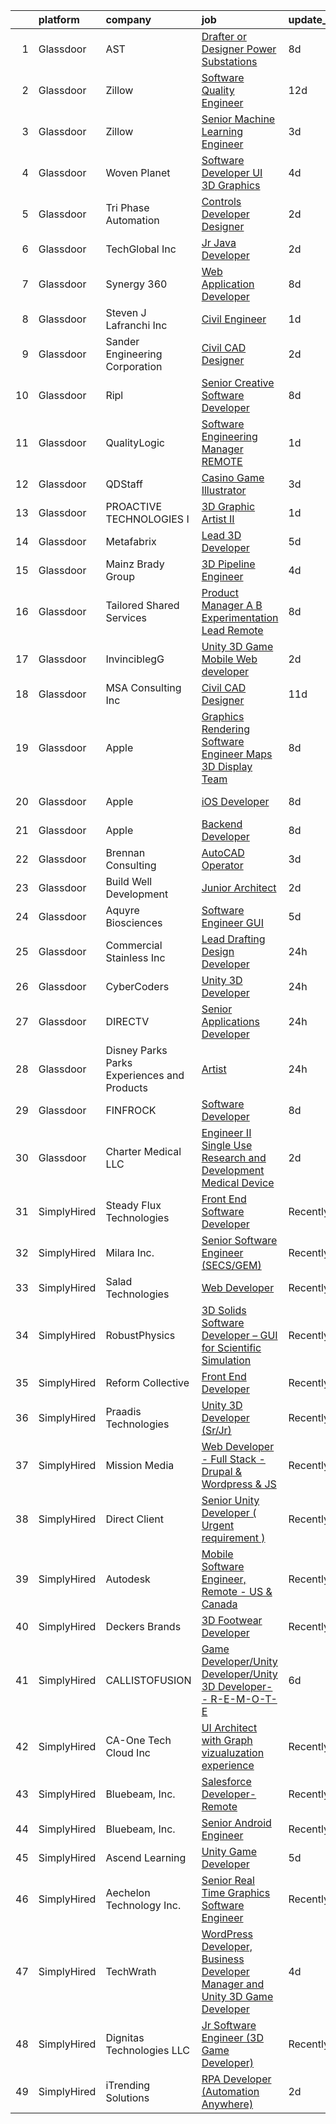 

|    | platform    | company                                      | job                                                                                                                                                                                                                                                                                                                                                                                                                                                                                                                                                                                                                                                                                                                                                                                                                                                                                                                                                                                                                                                                                                                                                                                                                                                                                                                                                                                                               | update_time   | location             |
|---:|:------------|:---------------------------------------------|:------------------------------------------------------------------------------------------------------------------------------------------------------------------------------------------------------------------------------------------------------------------------------------------------------------------------------------------------------------------------------------------------------------------------------------------------------------------------------------------------------------------------------------------------------------------------------------------------------------------------------------------------------------------------------------------------------------------------------------------------------------------------------------------------------------------------------------------------------------------------------------------------------------------------------------------------------------------------------------------------------------------------------------------------------------------------------------------------------------------------------------------------------------------------------------------------------------------------------------------------------------------------------------------------------------------------------------------------------------------------------------------------------------------|:--------------|:---------------------|
|  1 | Glassdoor   | AST                                          | [Drafter or Designer   Power Substations](https://www.glassdoor.com/partner/jobListing.htm?pos=105&ao=1110586&s=58&guid=0000018156b124e1a18723ffb748fbde&src=GD_JOB_AD&t=SR&vt=w&ea=1&cs=1_f1aff3f0&cb=1655016859241&jobListingId=1007916440671&cpc=D6DEFEE27D6A642D&jrtk=3-0-1g5bb298hr0lt801-1g5bb298ugsq6800-e0cd62a7908676a5--6NYlbfkN0CQAOnjJdcXdABQb3kWDLZW-aA_vpZk_inqE9wECpRvJo73k4BPbaZXx4HyMXw55crxCCTcBo69GowMR6oIlL_MaMT3ppg_aKROhDdWRyazhSOQavzOnrI_jKjXhC19S2KcXSbQtr5qYbLg1u-pm1wFnpII1f9jL_vvKP-nTEoOVZxUJYYRBuQQl0oDBEaW3hQz0SKkTkxN7_PRXHJxnminu8M162woJ98ul1saGucZ_KYbFQS55nnSP3dds44xAMxipJIoG8Zpq1GxSds58E_mS7aicmOJEsohf7KCfWFg6zVSl8HUSfNC3YWHKDTvtgF2paqyjosPOBKwukal1So2rpfAr-vQZdr-vhwxmWgVu6BQWYR6k1z6clFuny5yz8HZFXFabDMAcN6G6OYYE3YB1nlRyMtcK827SdmmHbE_87e48oZ6ZDm88qHjzq7WoArtSiWLphglQKg0GTkIXgFsIAGWwwvBb267T8kM3xj1QkW73CJo82hpXEEgkgCv-6CKVkieVbsOvj83AR6pqYYWfYdGaN9ljl8%3D)                                                                                                                                                                                                                                                                                                                                                                                                                                                                                                  | 8d            | West Palm Beach, FL  |
|  2 | Glassdoor   | Zillow                                       | [Software Quality Engineer](https://www.glassdoor.com/partner/jobListing.htm?pos=130&ao=1110586&s=58&guid=0000018156b124e1a18723ffb748fbde&src=GD_JOB_AD&t=SR&vt=w&cs=1_c9773ea7&cb=1655016859245&jobListingId=1007903539024&cpc=F41FEAB56D215062&jrtk=3-0-1g5bb298hr0lt801-1g5bb298ugsq6800-f94e7cb76e16a136--6NYlbfkN0ANMurRYyPEXg08u6OamUd1Mvhk-zhFSGYIZgoJR86UvYL2v6MoUqae-sD5DnU21voCeehaqxgPBvv-vrK1iUHYP4IrhvIHOqpMsvD-S57RtHKpCAnPqvabcIrSbRSAiZTkezXMopQxpTTHo-RuVqASqzQ6Cbw3QEU4zMjC6LdoKs3E8crLZevTq8yp18JXT2DB8GrkObRXpDjU7TfblzMzljP68JEVdj-ba7MIoFsEDIALVWheLs2rbvuKh7hNcjFchIVY8mhcitdlsomECo_Y36NozCGlXPJOuvnw7Km9EGPdU7UORqu8g5fzTdCamvYCCTSIj-U76k8xDpar8fvoRGzighb_GlB4S6qBUNUp8izRT1cEDQS0RNl9XLy8tDGtMtQ3TxmeKGNwl6HmxMi3WuE5uEFRnC9yBtrVAjL22FQN1VOdXCr8UovR85WOAnWGDQOY3OXTq2hBOS07mSat3CR2DoQuJkk3AC929zFcI29YNkZC4ItxUdL5aM1gHEA_2iMx28ncxNomCHeod71zsZ4sScZCM4EfqVUFSIoiO6BaYSG-zHBey9nNxS7E3FK38XmDhbLbkOcJ-K7lrUDp05ZlZ2rpD3PirSMS9rwbrNfXME9Emit4DHUirNIld33otLlMX06S3Cgp6Dngb19FCkAO6egJJnO1goW0uMlPCzSCZPGLnRue0V7spKbEDlru1as2qvNq1m6H4aIgMVnihEMTbKL4AXLHuchBc4kdjJqR2d8IXIkV-JBxCdNZJ7Gr4wSceB38MeU1Dx_jr8D4Objdv2ou_AjjOGw3-T2W8-yn7WafNEMomtzT8vVVzf7NxLbt5mJ1cFWaDKvGqWhylo6XuCMAYkdoj83cBS1FEE0h7zXv_44LQTvn_qFfBiaVA_4_GjaO6o5aR65Z7eGk48ZMt4N2vU8%3D)                                                                                                                     | 12d           | Seattle, WA          |
|  3 | Glassdoor   | Zillow                                       | [Senior Machine Learning Engineer](https://www.glassdoor.com/partner/jobListing.htm?pos=113&ao=1110586&s=58&guid=0000018156b124e1a18723ffb748fbde&src=GD_JOB_AD&t=SR&vt=w&cs=1_4c4599ea&cb=1655016859242&jobListingId=1007926672046&cpc=9C938E8DE9AD6C02&jrtk=3-0-1g5bb298hr0lt801-1g5bb298ugsq6800-171fc5a4b8eae08a--6NYlbfkN0ANMurRYyPEXg08u6OamUd1Mvhk-zhFSGYIZgoJR86UvQ_x0FKK8TrZZD49G3rLjS-dWnCarp8pvbJi0dDgFaY8smhENJgu_ZAxlGNy9fu65jltYy_G8_rkEYRFPAkJuOnB2CK6_N1yBEqm9aE0wesLmv9CzCKpnX1G5DfDl9oITBnKXKa-K7Ivwq9Ewp_Az-JpsejMjamZjr4YMFNTHVrwGOoNzZn6_1Eo-FhZzhgP9sUcJfOh-z9sX8Rr66m1Z0tljH5zC3yeMZWudtWUITzJztb5kCQR1gHdlgMr5umSTHW2OzikZT16ZXz5aog31nYYeR1iXgaZ28Y5Tiz8MBbJSQM67nalZ7aU-OhDQQ7Bkasr-0jwR2Z1JEbwtjtnSGDPnds9rGmTKVbINuZcKtMYapQxyjM_qGjwtImgfBdOT2RbeAV95FDvI9DCrcRwxCJEHW8zT0IVZmY5gWqQmnAbPf42DiCq-ZTMtvJHGzbZfhJHBboiRlkiE9XOgvViMU0thbJxElqsN1v82sV-v1QtRZWm64gWfc5YVq7exVuUnvQNellMZBHC8EKQ9o3ZMVkEuKNqkrRYgY9KjM9Onyq6O-p4tlOHs_oCnG7TcXyTKrcA0Kav0Kga0mio8sHFtnSOojNAXp1kvSZn-pNZlTWiJ7V9yTHqm2Ij11XOHD_DhW2Fc1bAbMvGYU54dwWB70TYQTZY0nTiJwGM3_6q6r2Kybt7h6BAYp0MdJnnr-Dkf1cvcSKHqA68meQ8AHP6QPcZqxHizAWN5QpI3vjxK1S5nVoqsjb1F7_llXceN_O6svrj6SDS2tCJdfKo2W81z03iVW3eCE4rZWAh99omRHZWqUI7RyNjYYgysmU_CV0M2ON_l8iAtyZCBb4uXL_qc275BnkDKeCg0Q%3D%3D)                                                                                                                                | 3d            | Remote               |
|  4 | Glassdoor   | Woven Planet                                 | [Software Developer  UI 3D Graphics ](https://www.glassdoor.com/partner/jobListing.htm?pos=117&ao=1110586&s=58&guid=0000018156b124e1a18723ffb748fbde&src=GD_JOB_AD&t=SR&vt=w&ea=1&cs=1_8ff532ea&cb=1655016859243&jobListingId=1007924957263&cpc=5D10E799EF7E9049&jrtk=3-0-1g5bb298hr0lt801-1g5bb298ugsq6800-28b9a5d88495881a--6NYlbfkN0DSgjPPcnEdvoK3uuxfISLALE6pB1FR7YSHOr_tSg5_QCn410VK5Ds4sai37YL-FnFQsRRoouHb3ov-82YCWqClZ54BIa3EZumk2cXgxyV1LbFm_9j9_PQ7pMJF3yRQRye0MKRZoAT4n4QesstjMqLrEOVJpPfsYZz509yyu94iP0AU9Py5fHyP3BTqZ731viIicIBuQZ0B0ntWzFSo409Itfrp0gysUbWrrfgW9LTAa-7EnD6VaQ8InsE220Gzje07t5vGcoegK2ZAR8z3-7m87vQP34XhPgbDjA0_o5J_FZgx14JWuftpmL1svrl_KTI16s6x_COv-2WZevMHRUqlHTJBtmrLsgzg72XCJbPebFVfWkxeCBXzgMfGU1jYJfPMHJDwI5w5yWPtjB9ull34GwDqmY7nNvdFzwPsoCvZkWdTwQ51eJqQB4W-O6Vl5fr-S0BLMmS-KTaAW6MgJlS44HMkW7wtNILVODJZTz1laMr0xetMFZ5VyOP8ISKZxyP-2VAL6ebtuxHfcgYeCkMvWhP1vsX6qHfD-xkA1UNWa12FzraH0HHWGtWnAT_83CmrsqdDOoKg2BPIdCISxXlR)                                                                                                                                                                                                                                                                                                                                                                                                                                                    | 4d            | San Francisco, CA    |
|  5 | Glassdoor   | Tri Phase Automation                         | [Controls Developer Designer](https://www.glassdoor.com/partner/jobListing.htm?pos=104&ao=1110586&s=58&guid=0000018156b124e1a18723ffb748fbde&src=GD_JOB_AD&t=SR&vt=w&ea=1&cs=1_806b10bb&cb=1655016859241&jobListingId=1007929589923&cpc=E8A829142AEC536E&jrtk=3-0-1g5bb298hr0lt801-1g5bb298ugsq6800-8d09f9d010f490e1--6NYlbfkN0CQHeUUtLGxbNXNNCq4b50bH12M23EqutfZDlZ6wGjpmrBKi_qnYVUVVgIsr62hq1gjo22iELGN0UVh9Sm4u0O9GeT2zcxFZKmTdAvU2uYp3OBEwZrLqEOKcWfwFIzHGUple8ux9dcBz522AmxI7ggpR0cqKuAnP2AxPppPIE1EFkWI9uGf5iJgS3MOXGyrbSEqRK5JsdO-CzLLc83MShR9RJG3MJYk7MfLubqqZ3weN-y4kxD8hQJU4pHnRT56sRYN0QQgj1sDcqVMcvcwlJxg35lpYiMvuhpRXRJCTWnQ-mfvyfmG0uA68ewiuChZpQqC7cOi7FBsqZfyBcuswVyjucKMbFeEg9EmFLIbFWHc2g-DrsNRaoxMmzfeHj3wP41AVoKFetoM_nh6qJcvj8BSStid-I-5FJNTjGeim0FsJ5B-idtzCAUxNGzl4_lF5zE56bTMn0g77fC3HiLK3Z-UQ4L1uOkRst9a4Ry2t3EgGUlLzt3hZA6czNlIar9WYS1wvXp-cRPCRw%3D%3D)                                                                                                                                                                                                                                                                                                                                                                                                                                                                                                                                | 2d            | Illinois             |
|  6 | Glassdoor   | TechGlobal  Inc                              | [Jr  Java Developer](https://www.glassdoor.com/partner/jobListing.htm?pos=120&ao=1110586&s=58&guid=0000018156b124e1a18723ffb748fbde&src=GD_JOB_AD&t=SR&vt=w&ea=1&cs=1_b439615c&cb=1655016859244&jobListingId=1007929309014&cpc=6FC5BA77C9A4CD78&jrtk=3-0-1g5bb298hr0lt801-1g5bb298ugsq6800-65004001ddacaed1--6NYlbfkN0C-q6iYe66_FLQy3U-sZg-V_VpG3fQBKf_hrSCPEHFKv3DtpHCCWyd_ALlnLXUaebrYZfbf66vD25OD_n5n0M0o8n1VKLxFiOOdzupOky8GPjU2VkAxrDVqqvZJ2TFvCxssQbY-oFDByT6O0emYP8uxJv-4ht7Y_Skr8nqL7AgEqi7R9ezjzOLeZwS-SNOkFUfRS3YIL1Rlg-N3NCgn4xLnLLykBUBEsizLxSZgx4WeIN1FdOJdFprwafjy-aAW8iR1rrFtni6Aj11e7mJWdxdhlaL8h0XY70wIytZL1yyuG3AxjG4xU-819rKdwkhE9_eMz83ZkUWbzZOXB95GjSlYNVurpAyJleds6ELceXqpNQxtBrvPIOJbsDvy4vuRq9x8XdM0i76c6ZFtCTSGLY25TSlinkZT097mvGemn3wE-SjY6uYpFQZUYXKn2DkzAJir8904RdSi4l-ougL8ix5y_Ry12dMehkzsPwrE3H6TsnQKWHgVsgmC4ivzcGymX0FAE6sqKSpxTQ%3D%3D)                                                                                                                                                                                                                                                                                                                                                                                                                                                                                                                                         | 2d            | Silver Spring, MD    |
|  7 | Glassdoor   | Synergy 360                                  | [Web Application Developer](https://www.glassdoor.com/partner/jobListing.htm?pos=118&ao=1110586&s=58&guid=0000018156b124e1a18723ffb748fbde&src=GD_JOB_AD&t=SR&vt=w&ea=1&cs=1_9d62815a&cb=1655016859243&jobListingId=1007916078773&cpc=F17331D9BECC482A&jrtk=3-0-1g5bb298hr0lt801-1g5bb298ugsq6800-29ccddcbc13599f4--6NYlbfkN0D3144mSAre_s2DyY13LhQs0VT40Ny06JpOHOzDNPfCMOPtH0hK8WyPBEVs6-RgPgnDufC31XtsuCJqo2t82BuI4oDEEYmSSiJecdWdwZ5OkPEEIKfQITnmixD97aXNUSMzjoxhCKQuq1KRbgfrOJ90P5KGiPcJ5p4rhkZ_0KPveUBLie4BHOSvCqtR9KEzhcWo_Mo-2U21npTOASuOwY-0PCKLHm9gueqDrq9n7_La8D_f0LabaQCY7U6nSI2Wpxyzl8XHfLfV18SlDb7nVxdR9H2Hlah1DzzKluI4WDiwtGh8Tly8NsqkJ_0KS82GmZ2aFMkVOZ-V06SLrhjZ385PN2nDhF9JTr6KVnLDdbESjkAlRj3jP9QgkDDl83wMxriMaU5Vkl3sG_XKMVuOnj0JudicJbhnPV0ZPHCIoY3lBlfmMxmoEWuV-k90_gfi-xxnurvDCrMwA1OK4w3HCD-VpU62-zRGoFmKigDw8fHg-KNjcX6rIMeRODuLK4URG3Y%3D)                                                                                                                                                                                                                                                                                                                                                                                                                                                                                                                                                | 8d            | Remote               |
|  8 | Glassdoor   | Steven J  Lafranchi  Inc                     | [Civil Engineer](https://www.glassdoor.com/partner/jobListing.htm?pos=102&ao=1110586&s=58&guid=0000018156b124e1a18723ffb748fbde&src=GD_JOB_AD&t=SR&vt=w&ea=1&cs=1_804c743a&cb=1655016859241&jobListingId=1007931518793&cpc=E3E19B9092F97F74&jrtk=3-0-1g5bb298hr0lt801-1g5bb298ugsq6800-385f0f4015f641f4--6NYlbfkN0D_KRozbKJx95I3LRYgbj09bqBDFeyQG4s8tCOB31p2DKMkq5hq3g518d6iI9Ip5ljjna5yZ_K76drkdTyUI-r60RFXK75nWvQnHuvhOzKs5TKIR93TZDaylUMFjUTrrZE0oUNsmzbN4VfAHZHHpp1uwuAE0_0JZ2FZavhimMWoiwzdYFOXLKV4YZ-IKl4hWgXQfzKg4OfxrVDhQUs4erVYWvuWaThc9823ralSzxGF-1aFztg8R39eIHz8mNOSy3GOUEpgBcMlYx3sJoiMdTyYqOHy2ZEhOOAI78J5QvU_JVeUnQj1uIUY73iZ0QziIHEGrpXkZ82yfsq7bxhNs2mGLmM0U8rsvsjsyJNsa3SkTYrqE_ymxhzzPLLJLe4Vef4wxX1g6njv1HdIL4SfAub7gvq4vnuhcH_aQyJhgNIGc1asFfbo1FueKFqQ5gDb1KjQCd_egbtpdud3QjELzbqzIuw52XYP7nproALfMO_U2DXKBbkbKBMaf5yomQJNRfk%3D)                                                                                                                                                                                                                                                                                                                                                                                                                                                                                                                                                           | 1d            | Petaluma, CA         |
|  9 | Glassdoor   | Sander Engineering Corporation               | [Civil CAD Designer](https://www.glassdoor.com/partner/jobListing.htm?pos=116&ao=1110586&s=58&guid=0000018156b124e1a18723ffb748fbde&src=GD_JOB_AD&t=SR&vt=w&ea=1&cs=1_391a9713&cb=1655016859243&jobListingId=1007929534527&cpc=21FF074A0DA48AB8&jrtk=3-0-1g5bb298hr0lt801-1g5bb298ugsq6800-30a465eb4af1c427--6NYlbfkN0DZZww-p_mr8GWlqIRBY21Wjl_Fk3kglyx5_HcxykVqwa7Oh0kVVaxeSGj0oUIwrw41GmlZCDzzLg8Upg0wtzf9qzzDZI2AqFA3fovq2o7PpUa8WK92H5IVqB0wSR68XwsnkqsJg0uXhINi9rYkKPDrpWMuYqyPZ5QHLvKpPm-AJOIPcVcZmMvk2NCZ2KeIVtTyGif63kpCqPd9ES3AoqtIpOYLeEa3uGGAZh1BY7kLVn3Q1m7IT0W-rilf9z7zbjs8DACfCfP-I4nCRr2zONYzYBj_dbTk6qVaUUEo7tYumRLOlIQ5rpHPRfwJk7tQoy5-ijSu3mdNoqYtEtu8o2Z8GYxArPXkzVw53FVEFLQ2Fq3JHsCWBCLHZrGescMecJzE-Ht6jrrwk0mPOuqCtCAA-atHkgx-aEP1sd5GYCEshWzcIN2SWBW3bQ8mC_Pwg_k_-uMp9Bu0YRkOW4fZUnsQQxaTF2_VuFmYLwlC0rY1G9uqC-snBipsge1hQJy4oFT-42zUADn9Aw%3D%3D)                                                                                                                                                                                                                                                                                                                                                                                                                                                                                                                                         | 2d            | Houston, TX          |
| 10 | Glassdoor   | Ripl                                         | [Senior Creative Software Developer](https://www.glassdoor.com/partner/jobListing.htm?pos=108&ao=1110586&s=58&guid=0000018156b124e1a18723ffb748fbde&src=GD_JOB_AD&t=SR&vt=w&ea=1&cs=1_7550a50c&cb=1655016859242&jobListingId=1007916173792&cpc=EBF2DBC125F10176&jrtk=3-0-1g5bb298hr0lt801-1g5bb298ugsq6800-3aa39966da08cdc6--6NYlbfkN0C1hbfb0kNfjEz9wPHc97tRjY8tE8O6gicCPMDAwXENoGf_20ZGcoJyBqdNZAfAga3Soipd2Yx2ttz5LEZZz7MUiLeug6s0XU5Nfqp1VpdwEw8jTC3Yrfv3I1Pwsot0arDGDcaqOfP0MkV19dOR4ydXRLVGxAM_yBArHPMTqQdyYJasaNJAr019UWmTpXvOnORHtTsrh7HdNvx3MfWtgPZIKilHC3Wtva_JLnZgdeBTlQfXPYiUnrRkhhtGZvItVQg5gxu2IVYdqLYQZD5Duv5lQZmvmXIgZ8wWdNVIL6ZeQ3myMkcZr9Y-KfUh3EC9gaM3fNdYPk1vbmGVfG93iM1V3eV-gQv_eqgQxEWFuWEMRIYpRFgB0Ct1axxkXxEdv8nZxvzvs1gO9om8Wm9RQEFHAXFlF57yKNT_zhjyIAFD_QXRaf0T5h8BC8Nif69scO1urm2gD2gJkuevCtuoXgpYx4cVr4sDdpdXNECtsWP1Kwb1pbx1A9nitdHGvigoUYSkW93y5V_BFQNHd-XfZgiB)                                                                                                                                                                                                                                                                                                                                                                                                                                                                                                                     | 8d            | King Hill, WA        |
| 11 | Glassdoor   | QualityLogic                                 | [Software Engineering Manager   REMOTE](https://www.glassdoor.com/partner/jobListing.htm?pos=112&ao=1110586&s=58&guid=0000018156b124e1a18723ffb748fbde&src=GD_JOB_AD&t=SR&vt=w&ea=1&cs=1_048fdaa4&cb=1655016859242&jobListingId=1007932213876&cpc=DC9BC4DEE5BC1459&jrtk=3-0-1g5bb298hr0lt801-1g5bb298ugsq6800-220f2a12ab922b53--6NYlbfkN0BfCVyGhJxQhQGQE8P30JU6-n5_jcSKbz7MAfWG2cdpnm3sD86SrkXFxEL2O6q4oVGja1YcYg3LI4j7ZdPLrTzdJbC3cd7JEYSXvy7Ij8MVaaSCnhWcDNVGwpnvoeXa9pjxAZZFadfpOIpf-ZwyDnz3Q6aDv3zRvTxLZcD2TVfdu_S1hhHbxCcc8nMxgnXApaEr6P3obq5E35L59ObyXDYM7kmfn77pfbHJ_-mBR8kRywIZRUneubfQq9YlOKMeVfKmWl5SpDhi_sR-MP1k-fZj1F2AmYmuBeHSoua-SntngAQJbxUsvHLMHKT5mevRGL13wNdEldODw53bxGQ-t6kY0w0O8UnXPC1MDT4QKIxqEg89aLIJ6mTm4s2GPjMfzgxyEWNsbf2Rpc9_B5G-lAnkkIItaCmEzo7G-cQeVXgVBUayqqOjsqlkEt6zSIlclszrnXdxhw6YC4HI9Bn9pbi8MPy2nJHP6g2Tdqk6ImE4sy8jhqmUaRgbMzrNs2Upaf2uhzMAhSaIb9Q9F6seTJ44)                                                                                                                                                                                                                                                                                                                                                                                                                                                                                                                  | 1d            | Remote               |
| 12 | Glassdoor   | QDStaff                                      | [Casino Game Illustrator](https://www.glassdoor.com/partner/jobListing.htm?pos=126&ao=1110586&s=58&guid=0000018156b124e1a18723ffb748fbde&src=GD_JOB_AD&t=SR&vt=w&ea=1&cs=1_88b07476&cb=1655016859245&jobListingId=1007925681459&cpc=D2F1DE17EE1F43B9&jrtk=3-0-1g5bb298hr0lt801-1g5bb298ugsq6800-e63c32287e53ef2b--6NYlbfkN0BK9GXDcakwdiqmeo8o-2GvkYnmPkq7xevAHdeF_847qgEqLohpJSeR2Dnm78J3U8H8O3cWcofIO70AJcWixlFJnvFYf4giE1fFFkwuS-1hvwGaV5KleI9pdBv521xfIEloftKi1RxKA_cOAC25heA2F6bp6_LjfMi_nyHahfMOHPtmaYXwDkdkUUWjGQ66a0Bh69V4erlZwnw-rbNDrQpoBODoqlg-c9uWlFl3DG5qOxjSAs14dUGyPk3BMP5yuCz9b9IjiUBkUUTo12AOzxeHrJzREdIDwWokpzNFseqDn7r7bMVQRj2-m8T_3FZhM8C66pFrZ_As8ExUVASOzYPGLZi1OmlXiOpUN93kN2d1NfGB3G2OKH5kQnQOcLEyYxtSEK2jZPxtFymbBu0gf2V2U7Z2ClFV2W3xiSmt8TPr3ZepVj6YvmlllsOOQ4l1C917n7pJ9UCIZtBIy4RlZUp60TznfMHKs8DgVjpE1TvaxQ%3D%3D)                                                                                                                                                                                                                                                                                                                                                                                                                                                                                                                                                                    | 3d            | Escondido, CA        |
| 13 | Glassdoor   | PROACTIVE TECHNOLOGIES  I                    | [3D Graphic Artist II](https://www.glassdoor.com/partner/jobListing.htm?pos=106&ao=1110586&s=58&guid=0000018156b124e1a18723ffb748fbde&src=GD_JOB_AD&t=SR&vt=w&ea=1&cs=1_5cb80a0b&cb=1655016859241&jobListingId=1007932102258&cpc=0F2A8D282FF2E7FC&jrtk=3-0-1g5bb298hr0lt801-1g5bb298ugsq6800-fc57daa599a84766--6NYlbfkN0D4rPC9Q9uQLlgWvNxCF4dREk9VHC1nFTR2yi_SPW4ovZYWOA3md7j5hYSoLFTy1SEpb-D4i6sDEn5sJ1vn8teXPWlHwihRT8KRIC-Xf9leLufGRP-m0H2SuQsaB0VTanm0DP0HU57Zc5WgqF_pVlSKtSKKK-Qww_d5iwycywxM3-e3G1LiDZfnMJnvWhmo6hwAxu9NsxkbRXd04_aRC-H7uiiFPVFXsrcw2t-B36F7uSybhw9ahULX45tg9njyRftmg7sVY_d7Sj_qm13ze7jOLor_MrFUQr6aDjBi-59AoBH1MBTrjcP1MZDvHmtPtZMw5no62Weeb7J4qTDRA0kTwnf65eD6V_ndH48sG6w9sjU5x2W7gm25djYhNQeeNakPFMChAHuBFla462dAiwg7P_bdqOU8xrJuMMPq7rCzOaKI4WB1_TAx6KeDqIM-tjrkM0aDIg3YmfRM3NarngSaq9gV3lSTjAkNo9YzSxjB8docbx8ZfTrBu8X5q4NljXR9QneUaksWcw%3D%3D)                                                                                                                                                                                                                                                                                                                                                                                                                                                                                                                                       | 1d            | Oviedo, FL           |
| 14 | Glassdoor   | Metafabrix                                   | [Lead 3D Developer](https://www.glassdoor.com/partner/jobListing.htm?pos=109&ao=1110586&s=58&guid=0000018156b124e1a18723ffb748fbde&src=GD_JOB_AD&t=SR&vt=w&cs=1_43128f1b&cb=1655016859242&jobListingId=1007921470273&cpc=1641D5D5536C06B6&jrtk=3-0-1g5bb298hr0lt801-1g5bb298ugsq6800-8f23bbf1d05fed2d--6NYlbfkN0B9-418cCXRzcGI1omC3v1wRgm_AezucpluatJafpVZg5tLBFTmiP1LYryusOQq5x4tbnpLUp2LsG59pwuWUC47fHq5RB7KXgVyaHnq-GhPWDKQcdvABMSbzvSdxk1G8Goj8UGjqZ8iLP0z5d81L8ntsDplyGWLBw1AygSrWCoVn4dsI3nt7EbYbOCnwwTm71bGKPvHcWAWwgSwk7VNwXT22Z6Fh_bFCyrNL88GZvVr87VRr-F3yD0h9gPD7R3ouXWq179bARbdVpjUZGE2MWdIejGueOrrV8iVEzu1OBunRPM9VU1uXeea3v_2uW3TKC3dvO4DLDnOaLsNugNN3WQP3NC2ziDEEVNBomMV60BvVuquyaUS3v4wXBqPe3OeZbjRg3S89Q9Dz5fFvNH3sCjM6bKNAbODR_j5mvMMJYzKPo7Kg-g3eyiP2mBHxu-CpZOEbXkkWQfaK0kWwAiNm3vP73qeNBKek6JU35_VQPJe4pwV_3EDnaqmANjfC02ZZrkRet_tnE3eqYU33xXZr54LDjWGdz-FRRlYJ3PoSrhuDZpqx9Yn6Xa3qfPGl-u3CgfVGhfgDduyeUhsxyKcqt6CQ9yskEq95hV4op3As8rF0g%3D%3D)                                                                                                                                                                                                                                                                                                                                                                                                                                               | 5d            | Remote               |
| 15 | Glassdoor   | Mainz Brady Group                            | [3D Pipeline Engineer](https://www.glassdoor.com/partner/jobListing.htm?pos=107&ao=1110586&s=58&guid=0000018156b124e1a18723ffb748fbde&src=GD_JOB_AD&t=SR&vt=w&ea=1&cs=1_abab5ab3&cb=1655016859242&jobListingId=1007924023769&cpc=E509DD49A6927373&jrtk=3-0-1g5bb298hr0lt801-1g5bb298ugsq6800-19e69a8eea02e56c--6NYlbfkN0AmBvT8mmb9xI3Fj7UxKkF4Cq8RZh4Va6i5lMeIN2RcgGASh7aFhimwCXUNgOpzN1fbJ1oBdpr8KHMtR0CV7Zq2RullAxWIL3pE3BDWV59ENUqakRDszZixYKhBkXpnqpQvqe1fgrLdNWUtqdFStxCtFPy6Wabm9-W5fOxJtdZMS8_ygq6xyQ55hH7eNBwfvRoib8rW1INqTwFCg16fng0xO4TbbJXWC2tQFrFaT1oV_jQeghtGThKPqq-nQA_SX55VTEmRfb6cg1QZCWMk71x2Kx1imyFdhdHL25mOgSPIMoOAy_uic2Ys-4oROoSqojJfCyiJMkIeKM41OkGiUFJxogOTGTBtrlZCr1O20jVqjirZoxcuPGFeFMij29YKuSd7nNqAewql39MUi6tjmBKm21TTuurZ5oz90pERuepeaplspgxttzs-fIDSIKuK7xxgH9XKb0T67sv1FyCisUau_KSkoH-F4WuL-Zrf_t7eXfiOd3BQTTAgBW3HaPMxOofYj4kQ7hihlg%3D%3D)                                                                                                                                                                                                                                                                                                                                                                                                                                                                                                                                       | 4d            | Remote               |
| 16 | Glassdoor   | Tailored Shared Services                     | [Product Manager  A B Experimentation Lead   Remote](https://www.glassdoor.com/partner/jobListing.htm?pos=129&ao=1110586&s=58&guid=0000018156b124e1a18723ffb748fbde&src=GD_JOB_AD&t=SR&vt=w&ea=1&cs=1_7555ee40&cb=1655016859245&jobListingId=1007916655961&cpc=9DC6E4D8324653EE&jrtk=3-0-1g5bb298hr0lt801-1g5bb298ugsq6800-be65ccadc094e95b--6NYlbfkN0DELCg_S3G9_8g6W6HoqrIAt3gCrlnXlT-cExOrTR-yNglw4qW4531gctsQ99vGuTpowmxEVmCymgVL6MnKHNg6sH8_2iKiRH8DlgrJY-EYd22hP2aMkMvqKJ3EPSr3fhAlqeVmiDW2wLZUA_Ez3R4Cl_sdUhIyrj5bazX_xNK-v1oAQIr5iuMX2KIH7nJDfbzRZSPPj76kdLmqtnTrROkElvuBGJNzU9EcUPJJ79h6aPxO0A_t2gb2iE8yr79g-MFZnN3Qtr510JGokkS5YtEMZHD6Mz0_37qD1EbfwRH-e-lnywsegH7zfekom_qkoph08S1KxJnCXZ4rWYQK56xNU9fZojA6NEfiDm7B7ysKYnAzASJ2-XmbceC2r-6aHrlzZhMnGyxMpuzYavGrWO9PbEDj3WFtyGT1cE2AeLEEEuXhSaMVLjwNfgmatkw8g0sO-Dmnx5ODpHY0Bw4ma0gRHcpT_YDlRTeGqSbx2J9FO30JWI5A94FBrP5oIWp5y3aaqfqVdCJbcEj8--wbAWsn3wHyjaHlSruIQ6s9OlSbJs2q8soRHAdd)                                                                                                                                                                                                                                                                                                                                                                                                                                                                     | 8d            | Remote               |
| 17 | Glassdoor   | InvinciblegG                                 | [Unity 3D   Game   Mobile   Web developer](https://www.glassdoor.com/partner/jobListing.htm?pos=115&ao=1110586&s=58&guid=0000018156b124e1a18723ffb748fbde&src=GD_JOB_AD&t=SR&vt=w&ea=1&cs=1_29b467a5&cb=1655016859243&jobListingId=1007929062516&cpc=C63BD00756FD6F58&jrtk=3-0-1g5bb298hr0lt801-1g5bb298ugsq6800-17c005d29f98b300--6NYlbfkN0BMcPmEX1E7yOuH-aMzR8-fYhPkQo9_bevYM7Na4_hpwHM6DEvgKwm6ghaQ4rQigH1ZRHNugIw-dGK_TJ2hwJhZT_Aw2lrmVkWTBqZEAvyUM5ibVeEZPEQkyZ9pk-xlkPxyu8gWZFLgqYWZ9RL98FfDJrFvo38lLcDbmlSUlwR8Mxd6LLy2_8rNQ2veR-qhmDV1Pv2BQxj6NUcaftegcKBu7alWKHClMP90bSE1o3B2umnWM5ZDsGQGh3gAciJOUoJS8PpiUWZEIT2gkPQrmwUuctbsa80cnopiJ8vZ1LbKYFlIZCOvDf3h4LLztajpXKjPXcs0SkVmcXCS7fnZc2lOKgtM-kCEdaLoFcVFkA2dGZ7fIohv0V8opnXtEVIS-WmXuZtVg_EDB94B3ABneCneOz4MdyQ5zrXuCxmdcvjovkuTyyGYDfgZtZbul3-rH7u4uF3TNF-kRBv-fdz9-IEARweTH_YhCd1NElYbb5pMTFiHr5_urAp34qwhY6DXiWYMx-JOKR4tWw%3D%3D)                                                                                                                                                                                                                                                                                                                                                                                                                                                                                                                   | 2d            | Bethesda, MD         |
| 18 | Glassdoor   | MSA Consulting  Inc                          | [Civil CAD Designer](https://www.glassdoor.com/partner/jobListing.htm?pos=101&ao=1110586&s=58&guid=0000018156b124e1a18723ffb748fbde&src=GD_JOB_AD&t=SR&vt=w&ea=1&cs=1_114aa15f&cb=1655016859241&jobListingId=1007906654730&cpc=A74EC24A34B95EBE&jrtk=3-0-1g5bb298hr0lt801-1g5bb298ugsq6800-816408e7e5e6708c--6NYlbfkN0DAwgduWqBP7ymGN-lTADpinz2i-23XbRAyg5ywqS-MDZ0s1IhyBz8qFzrY3a6caIeHoWn1VcFY5nw4oCIIHLZWMpl-86wtTWCzgTJaucaj_qSg6YA7KxTzOG1SEyMAy4Jk0FbrdpKADajtK5G-wEfmqm5r91LdHtd8oQ_VdR2aycZL_82qEGnSVP4gmsOJlGywz8Yp7mZHGCb4ZV0WKUn4nD5khn87Yh6_Xyv3XVMSBRXkMzjTrWPFdu0zS7GHAA-7xck5bKGiEqD7bMZ-V7NuDbu98TVDYw9nXk3Ssl814bdWANS6oVRN_tFH296dGl97jgoQLNH91nIFC2AS9A_LFniNJ68S5huQ5V6TVo2wM3RIdKbzwAZFTEmTsi06DMGhjvJAAi3Xqkjy2hC37kD5yDV7SLW_VrHNDWH6OySGJiU0ttLN-8Ma1xESBb8B4p2qXdcbCchT6x_m5Hk_aPD7gpiZKb2uEeX8IWC1hZTchUBMbGovDPkpI2izbCQWylzl5ioiECOHzQ%3D%3D)                                                                                                                                                                                                                                                                                                                                                                                                                                                                                                                                         | 11d           | Rancho Mirage, CA    |
| 19 | Glassdoor   | Apple                                        | [Graphics Rendering Software Engineer   Maps 3D Display Team](https://www.glassdoor.com/partner/jobListing.htm?pos=128&ao=1110586&s=58&guid=0000018156b124e1a18723ffb748fbde&src=GD_JOB_AD&t=SR&vt=w&cs=1_4834e74b&cb=1655016859244&jobListingId=1007917013520&cpc=AC285F3A3ECA6BB0&jrtk=3-0-1g5bb298hr0lt801-1g5bb298ugsq6800-115730a672136782--6NYlbfkN0BvKrLyj5gPmtZO9T8euul8TCxuuKNOtzRJOomxnwSEodTz2Bc-sPZl29JElYHfcoRu0fPF_ZzN6LV7MEA242MqM2m5Mg9WWpXRGuQI3ozFHZhQ3O1--k2_cTrL_vgxAdhN0oVzPkcAPlQKGdbjiVF5sXBcCkXUmiuL4ONRk1OArb-55TwqsLN5VaQmNMh4YVIY1EirlWq6KTasFgx_V9iuMvBb53QB4INxXDFc6P4K1yJuYAypMltahev0ein5nnzzwtnuSQ8WT4YuXQAq537ORvLsG01S-0Lnkcpfxa7AoSlHjPkh6MUFm28r4eVUhJDuK0CVP3KGp7QfPja4nzlH5EbO6Kbj13d3HSd7N1wQ0yl3XtLuqBrjzWJocL5NKV0L4KC35wRmqzPOjTEpNT0JqR_rQcYqCo88KMqeyComqGiw1VC1Gwrc-DQHjv1zlSEaCRhG1TLuGQh42dySwKfUGIvZMDt4NcAF66yvdobORzMDt1uosp3CpmgqihaemSL2eI00_oV0aqhYRyqpCEtHoRs1b-bqDzieCw4Yiw0odjX2YVPZVZ9ab9PsXQC6s37Tff7f5s98orxAbsh1y7bLN8p-szQXIuZd3-kq2lLQ2TNxdXVo4jzFl_OFJx0GyPAtz7GwV6cikhjnm5sc5csKprfTtiFrgJef3d19xk9jZYdjUNJ1hI2fp4WqtuJu00yjI_sNy1ZpnHjiLOUGWVWc_pKR8CtHNgBlLSdd7T5J6sd1x41v70LIwkGhZ9iWxZ--nrr627RnCtF1LRWSzVDSQrSc0Iy0kcISDOEuX4aa805MxFrNXNqgOdiIHMTdQpOOYNpVxTCjyITe-_ZMavtMSeJsK8DJdps-V2xKu7ZzMFeJwjBcDrSTw4U0_NTKPZTZT6ZUIa1c5BSelr6UPOwAQFdQswaSKGtkUxpiCdlKMWXtdo6IcNYlxVoANio4454Q1Ak6cSus6kk6Wc-a6tSHN9BLj4Dq0EVMISAtabys6hfGInt_1UDa) | 8d            | Culver City, CA      |
| 20 | Glassdoor   | Apple                                        | [iOS Developer](https://www.glassdoor.com/partner/jobListing.htm?pos=122&ao=1110586&s=58&guid=0000018156b124e1a18723ffb748fbde&src=GD_JOB_AD&t=SR&vt=w&cs=1_9e424435&cb=1655016859243&jobListingId=1007917018211&cpc=FA84DF7EA1EC2398&jrtk=3-0-1g5bb298hr0lt801-1g5bb298ugsq6800-3f2c080db2ff7e14--6NYlbfkN0BvKrLyj5gPmtZO9T8euul8TCxuuKNOtzRJOomxnwSEodTz2Bc-sPZl8WPllYOnI2gKGmARVlNo3t4AOAwMHghLOrF9D4jyr1a_iMsPLzcO8kGVXQf8kPtGlRL40QmSBH78PrEfnrqkhrSh_iowG2nvV6ixYH4fwneTh6laW7MTUdAxjYdPDbSW9Nbh2wlIutAYcbC3Yo2rA3jIvoU4jW6VhHAfGtqIAqey2p4YiZXS-rOZzDHZI4CLOKj42havBdr2sCjIVVzSTcll-tEWhP2hAw8ddJLFLBSzKl0cWck0VSPU7ie2nDf4CICOpfNeiTteAhzdJHYGnN1m37VQcjPlvW5GynV9B1IsnJz9UbZsEBdH2lZErR2uolH0OAPb1aCEXImZxWjy-fqt9kXCHk4FzUH5rje033Xyw3Jzdo6uoo7J2kyiYmys48lWU1fnISSuYPn5nfWrgdppn3zOf2S2B_lSShgOUD4yfCqFhtxTyIVC3TqFRNxA1n4TkwLVacy9jCHvo3rx-Z1i9gIM1njehJe2PyUBCiQ3B35lHto0t_5N3vHXsvVlwtrAv5Suf4PKCCy1rcqsq_t2pDIDB4L7lATWaLbW8_TieLLxGlvt4pRyItZsFBN_NSBYp6Qm7wpq7bt6nFgrHljxt7Zk67gwkDllan5VBctuGD3tzBlGfmgOUa5W_dRuv7fJXcxwmFjuD8XcgggI-gyKQP5slK9R5n7zFLO_yabzkO9YMp_NdTAMZCewiSQLELpwG5l6cJr_fFkdwnZCaa8fr-Cfy0UVf8abn9Lcw1_CEWjWVCDkvmKrmn9BDZ5DANthnOqf8otMqKkQXc3ApCdhANm89ptn0NcThHD4rQlu3DUrDhzzS_fShHE8pjpyKsh_QYOpWzsf2uMsHYMsQm4eEAo-t3Nw6BAsPzGBKVwv_CTaPQq1Bhnzker_BJA0yUSMDT1uI3clYafVp5wjhg%3D%3D)                                                                                   | 8d            | San Diego, CA        |
| 21 | Glassdoor   | Apple                                        | [Backend Developer](https://www.glassdoor.com/partner/jobListing.htm?pos=121&ao=1110586&s=58&guid=0000018156b124e1a18723ffb748fbde&src=GD_JOB_AD&t=SR&vt=w&cs=1_a1a15088&cb=1655016859243&jobListingId=1007917014270&cpc=654405A9B1E0A9F5&jrtk=3-0-1g5bb298hr0lt801-1g5bb298ugsq6800-032c76917f009f79--6NYlbfkN0BvKrLyj5gPmtZO9T8euul8TCxuuKNOtzRJOomxnwSEodTz2Bc-sPZlC5mDe-NOaJjo2lqg1vkfF4qjOY754UNgrjbvosgyQ6NrP-d5t-HfuGm5g-T1VOlxDFfjcyTdPFv3zIyLSRWNoBaaCgHXb9bFWAcnNDq0tf00oDeykxUROqvILuTcTDOzyknJJ7MK9HGS07r-moz6XGAjjVnmyhVbMQDGJ7k_xD74kvmFwps5c_AYT1CeBPmt_ROcP9rTyDj_ZFGztD0-jyq3fGJ6Fw4Z8oMh6m9wAMjwjApVDSQvV-ihCXhjg6IEdf1Rvs9aIDRq7q2ZODkAdmDJ7XoZALcMa20N72zXgDLO-7P8q7lz2KH9WtE9C5x1ZsTvgehGyzjUVJtBYbZNzqPVh8-aIn-EgimSpnkoRJQjzQVAfoBJWJ2M1B6p3RlGGPK1eLy_8p-QsQEj5lwyY1OdE7rXR8azx_KG8JZosvzdu_Yo_RA0wf-luM3T-Rdp5_HgnhZFAwm4J6AqYOP71KE6coMrL1g30-qt4Q7qbh8tZbVp_AXypzg5hx2gOytyQLZhTxkhNdmGsIubxLpuBoXJbgRIB-HN2kkOdGDTQi8-mkTkiqTnjdNn7L5eifM2zB11qf9uLJ-W89MYnkaMuyKkGMwi3kCtOjdXOIVOTPx5mj_FDSMVfWRhdTZ6HmoIviZ9_73EVqE27KJg_pVMIhAL-KshNdx48slxSfESxnC8CPQA4j60bPKDsG6_b-p4kJQ8Tl3c56g7arubLjG3G1cqJoWF2ccQBX0wPN5Fkw7DPluj_j3k5pmLmkOimHo_3PWZiFVBbZKWkkaBnS6FzVzW-R6sBgwGH2WSTyGr84SD6HG8hgUV3Hyo7lMkfqe8lIhWqNGwhi5RWYc3t4pq0gBUf9vO-p6Cm_uLTbbeBWWqegFrr9Uh89qjpzXJriV4HImO3XqOLC0%3D)                                                                                             | 8d            | San Diego, CA        |
| 22 | Glassdoor   | Brennan Consulting                           | [AutoCAD Operator](https://www.glassdoor.com/partner/jobListing.htm?pos=119&ao=1110586&s=58&guid=0000018156b124e1a18723ffb748fbde&src=GD_JOB_AD&t=SR&vt=w&ea=1&cs=1_3c1c5748&cb=1655016859244&jobListingId=1007926318173&cpc=76BDADE3D6D9A820&jrtk=3-0-1g5bb298hr0lt801-1g5bb298ugsq6800-af79c583b1c27cb0--6NYlbfkN0AY7tPT0iiNjSmIgu373pr6VvEa4C8a4Y-kENUDOFsYPnuIMkyfGxSIDxs_GceYYSu5U0USkTUGYRM2GVpmR23wE4bPcKxnFfyg9pld227jKCoCnxNqX7KTGhKBMLHWubWPovQax16512hJ5dMwVW4HwoaU93AMFOG6SXJ80fcbbsCpwmtp9kxHUSr3pXTdIiZWYPPH6HRZvch76cTJz-Bg9VAekoTAgPtgbgeX8S0dqvVar8gDmZejazrbAnmi6Dw0LNeJAGGuW0lbVob6lyWpBHRiEWcJTt16QL6uBXN6BytnaH11XIYIsedfu2xfe86RDtZkW_p0-giC4bwX-auEyAYHgVkFbwi1C7Qn2RDcR3WnPDktx92q2mWzSSJixWGBHd8nR5iMcrvyUoyDhUrNeCmPWnxVMenYIJ2Rxzh1MSWAhadClIv9aPLtdO_mmtmIqRuin6rnTrSltHJDJptLPtfxxDNDIc2fzLN5f4ckF8R1pMREMp8DKEopslFVy2U-lgZn7eQP496IuyZ-2hxG)                                                                                                                                                                                                                                                                                                                                                                                                                                                                                                                                       | 3d            | Burlington, MA       |
| 23 | Glassdoor   | Build Well Development                       | [Junior Architect](https://www.glassdoor.com/partner/jobListing.htm?pos=114&ao=1110586&s=58&guid=0000018156b124e1a18723ffb748fbde&src=GD_JOB_AD&t=SR&vt=w&ea=1&cs=1_bb57e5b4&cb=1655016859243&jobListingId=1007929658533&cpc=FD0C804CFA90C8E1&jrtk=3-0-1g5bb298hr0lt801-1g5bb298ugsq6800-f820df2182935d0c--6NYlbfkN0AS3oPsAAmCngCu4U51_2RxXyfS7TdWOFtWPOafNW52I9mnargnUyPFUi3dlkzOwLCoasE_4q7-LZ92GVO5WAJhVHeY9kPUGnDoDF26CPDsYWNyEous0wm3GAHHqV9r_xQsVhgoTYIM87oZAMZFzFlXZFGFTRlrMiTIopPEFsmSroOQBT52hp9CD0bWQMuqCcWKYjU3o5Swv1VRQ021j9aPV960U7aINb8lHtjRxwSyWYkIXOkDjANYW87kPu8ZMyxg_Mszot-vP5Q8brn-WnOHQHxmPkDJ48LsvcJCpjmwMQGlFKjlFPCDrN6_oyy11pwt0W3sd_VL08YCw0O79WqUPUJfJHf2K-ZULAIsfuBt5Df3GcCJCZznwc3QeXJyqz1G5ct6OBIG90JugVeIn5ZpHq4F5sb1uA8ksGeZYZCdK2yMzI-CtQrTsnz_2EHprGpDoTOuq6SiB81kHo6MQNLocx2NHE0DUOvX7Igh2MZ8-B610hi3qV1xeYNAAQB50vKBkPrFYgDzPg%3D%3D)                                                                                                                                                                                                                                                                                                                                                                                                                                                                                                                                           | 2d            | New York, NY         |
| 24 | Glassdoor   | Aquyre Biosciences                           | [Software Engineer  GUI ](https://www.glassdoor.com/partner/jobListing.htm?pos=111&ao=1110586&s=58&guid=0000018156b124e1a18723ffb748fbde&src=GD_JOB_AD&t=SR&vt=w&ea=1&cs=1_78ad588f&cb=1655016859242&jobListingId=1007920569662&cpc=26137B373B4A29F6&jrtk=3-0-1g5bb298hr0lt801-1g5bb298ugsq6800-f653178fb4ed4c55--6NYlbfkN0DLxniXb9xd09bch3T7EymxCrgj1jiT2kSu__xrmi42oFUVS0emMDhZhZzQY0q64zJA_nb4XXjxcdBTwFzjtESLSgWeTzEnQK8dJMW0sDe413mcnIOOKqP2F_StosgwKETNGn8JCsAgQA87aetZY9-ruSmdOUm6AoPfmN1dBZVClJ1jZz1yU3sxm2yJJv6NF4vX0jlRRzs_WPjrci_alenTfndXrHyoyvnjaLz3fx7G8y64Lm2BcuPq1fRvzRgVziKj8UtyKGG_69Ew2ufPV7Pq5aF69pd61wIVUx26OFowavwtgROdhPlefx61-4_KRC7DGASgg6X7iRFVHAf9dXX5j7vC-DpkO1b1dBB5ShJVaWEomeuhvMiybCpIhjWlg92IBQCTqbUG5Qs2BbHyZRpc_29pdVmD03SBM2CkFEKBQjz181ur7ess_P6beKvlzCVwMTYmpTHNVCZFVacuhMhirtx_jaMiezomQKEcmYfdp9ZpgNb2mcixVr721_awZBWdw4jjVzy88g%3D%3D)                                                                                                                                                                                                                                                                                                                                                                                                                                                                                                                                    | 5d            | Weston, MA           |
| 25 | Glassdoor   | Commercial Stainless  Inc                    | [Lead Drafting   Design Developer](https://www.glassdoor.com/partner/jobListing.htm?pos=103&ao=1110586&s=58&guid=0000018156b124e1a18723ffb748fbde&src=GD_JOB_AD&t=SR&vt=w&ea=1&cs=1_04a948c7&cb=1655016859241&jobListingId=1007932918355&cpc=958F8102D9249071&jrtk=3-0-1g5bb298hr0lt801-1g5bb298ugsq6800-6cbe52cccb45a6e1--6NYlbfkN0BBGG9LMNqL16EzDx9S3nKk4b6IwprgSJginr0DZD_oW-LxatidhHjSfkeA7UjODvBQaK6Uf4-C_l8vvo52-vF0qVnUQTZE9OlUsIH4BFU8V2Oo0hrg7x6l6DJ24Wr3yvZmoK-5IQNsK7QJNAMGR9Ojz1uaDyozj1nNOJWvtwxFQbGFXk1AJ6tzxZcgT6dC7wXu_HBwSUM9nSO06UoFy_4jeSTi-6CyNWRik_kfJugJSDQd4qtOzSxdyVosSgfNsT8by1pNczLcZBTzG8tlUT16aLmbLWNnkbSyDKHJrihLr611aDaayrA36JYmybQMlSoTxAdP7StLCyh6Yt0r5B-13fOe5kS58HoNorH5GLzCgbcFBpEtH8ImDUZYlQJ_OYUvGcf87mmBdh8gagc9A2pWiIYTRHtxdGiUOr1N8PltjkbofwSDjKleSIqc4x6gQfw-5z0GZWj7HnXz_iqE9EykibByLMCHEZibgspXIeYdv49kVYQWG4uZwJN5WTRqsYlVUlhC_f9vKQ%3D%3D)                                                                                                                                                                                                                                                                                                                                                                                                                                                                                                                           | 24h           | Bloomsburg, PA       |
| 26 | Glassdoor   | CyberCoders                                  | [Unity 3D Developer](https://www.glassdoor.com/partner/jobListing.htm?pos=124&ao=1110586&s=58&guid=0000018156b124e1a18723ffb748fbde&src=GD_JOB_AD&t=SR&vt=w&ea=1&cs=1_8b57f767&cb=1655016859244&jobListingId=1007933174891&cpc=A65DF3A704A48F9B&jrtk=3-0-1g5bb298hr0lt801-1g5bb298ugsq6800-9ac625135731ed36--6NYlbfkN0CpFJQzrgRR8WqXWK1qKKEqALWJw739KlKqr2H-MSI4eoBlI4EFrmor2FYZMP3muM295NDHjnjkQIaDKT5D9jp7Hd7W-DC9wrl2yOmfKFjM-QKFqD1goXsMqnzvJW1m-AIk83-T3DnYOFJ_p6T2MilFzbP75Q71rrkMQiswj6VpGJIZUm0ufqGAR2MYsUWdbxTUsJosMfU6-IaWPlP3pmrz7YZeg9J7NUltwQZIEhAkewVMj8X9KqoGTUDwbkmsg3D97MjrW5WSaKCRVbSlVeHbxLwOyR-IHfjXcNI5asEu0pyw-TL3Dibumq5J0kulufArwKiPIkq6K3uwjhL4Oz95AvLZr9LdKjuvTnjcxbOV-1vpxtKqVp0X1f1MR9RbFVHRoaH8YgJgsOjc5NdfqW9VJdCHnYohaCnXpKr9JKm3qsTKUakX2-yyUeb2klo_3L2t3VgQFghlYy_vnyZKk7d4WV2qevs5ObHLo5lGyEGAIaGAYfAYmcfFQUu59-XWXvdpxHC1LZ3NH8sVL9qF6qE7tul4lrONVTW5RTSgWOxB4AZATcLWwFgYaEyRtZ9fm5jnSVvL1Ytt45wT_c8hqubBNI56M0o_vW40mDURRkAmMnT3kh4C2VlThQosjC1Iug9tAUxpFjIb0mRBTyV74_6kvluvGkyWjN90CXKJ8HVHRQYJAGR-pFsVeVWwCKRldsr3cebZmmypSkeZIP1EKg97TxvvdHiG0q1cEFHEMPcm9bbR2vWbwgAA3XoIFcwH-4MsmX1neacXMUYSKyGqSE5sPtn6kFicIdk-4oDJaAZlkA9Yz0lsY18W_LhIsNzClgn0fVsCdZtoJ41EE58hVpLpAUKeItE_r0ZhXmG1v7T7OvMH_90nl96Z_1aOvyk021m8W96AdOFbrdUfcrO9tb6l768oGzqY_YtvaUyA2SxJ3ekunQxtLHdBCzO_R-jXg61xno3Ai3kGbsX2pjmXdBbfuqxJ3n1pZEMvtmHaNJJ-uQ%3D%3D)                                         | 24h           | Los Angeles, CA      |
| 27 | Glassdoor   | DIRECTV                                      | [Senior Applications Developer](https://www.glassdoor.com/partner/jobListing.htm?pos=127&ao=1110586&s=58&guid=0000018156b124e1a18723ffb748fbde&src=GD_JOB_AD&t=SR&vt=w&cs=1_cfc4c187&cb=1655016859244&jobListingId=1007933062973&cpc=1FDE87803EF93CD3&jrtk=3-0-1g5bb298hr0lt801-1g5bb298ugsq6800-48fbd343698a914b--6NYlbfkN0Bg-vCOmr41z5O6cL3bVFLNCmt4d7jQ60EdHBZU4QjMGyRF3OJkwwC0GQxq9DZ5KchRiD2_vvbT8MQ9qBeeCCQ0Eu_g0czRwRLT-YKvoTIyW4tizo2kV9Vwd9FxGhA_Ex1pV9M0mLYHtFJf-pk6fjmGcJETKc44YXuSDsTgd9vJSqjT4v9hK8Gu672k4RESbQWfJ1Xu1MHIZbcSLa-u3ReghZ-M6lZ2TEi9cvikkqkQzhlEgc91fkKGFrkqnovBTiQaTx3jPAb1heUKOCzOVq3VoMQQXljzYtRZyeu5pR5HBopRBAnWPeuqIgDm3SfaBJcW_x3JiBBUHCCygoZRg4rChiLFSqXTGn-LC7bwjitXmiP1zwIv_fnZ08ZPSo0iq_v_OHi-ZNTz9qftLHDafwYfYtm3r-7iOxIMYCBaLjKZKlzUnHzyG6mN)                                                                                                                                                                                                                                                                                                                                                                                                                                                                                                                                                                                                                               | 24h           | Atlanta, GA          |
| 28 | Glassdoor   | Disney Parks Parks  Experiences and Products | [Artist](https://www.glassdoor.com/partner/jobListing.htm?pos=125&ao=1110586&s=58&guid=0000018156b124e1a18723ffb748fbde&src=GD_JOB_AD&t=SR&vt=w&cs=1_aa3dab32&cb=1655016859244&jobListingId=1007933354103&cpc=56C4EA4A1A191A49&jrtk=3-0-1g5bb298hr0lt801-1g5bb298ugsq6800-e3d3702ad985e339--6NYlbfkN0DAFTyt7pbDCC2JPO79CSdi1dIb81yjczP5qsKcZIxgiYm3-7g-689UDqHItQTwke_1YwircbSHKf8AADvlee5z3lx5W0-qQQGM0ug0lOziuNtFwshxXOn7e_in3jTWEQ7vLoiEhYLChoZNL_uzAZi2ICy5yNaxte4-ZXVNxepcEEXft1gVRUyrnBpRLdPpXfRMeQeVh18mXEaa7xpyg4idd-WQxpaXGnCd5whBYWo_UPccoBspf5iv9xmzPGx1MG09qJBLNMUr77Dtvc0tCGOsiKMAon_7nKJ47gRa1fCxathCD39dwm0PEwAjXu4BkmdmciFqGWCvu8Ab_7RTNRQ9KKp5bS1cCpad3GGYhCLocINkz3hufsyoftjeUBu-_cq0Kka8ZzZgpE9SInzALJy5U2FXuabJMW-lvnqnQMOnoWYigujSgdudx7R7jWxPJaA%3D)                                                                                                                                                                                                                                                                                                                                                                                                                                                                                                                                                                                                                                        | 24h           | Hercules, CA         |
| 29 | Glassdoor   | FINFROCK                                     | [Software Developer](https://www.glassdoor.com/partner/jobListing.htm?pos=110&ao=1110586&s=58&guid=0000018156b124e1a18723ffb748fbde&src=GD_JOB_AD&t=SR&vt=w&ea=1&cs=1_f590c555&cb=1655016859242&jobListingId=1007915939256&cpc=10100C7693495614&jrtk=3-0-1g5bb298hr0lt801-1g5bb298ugsq6800-1cd8cc764be7a5c0--6NYlbfkN0C3s6SQssVyjM0TBjXC5cY90NsFTu6k7iXDnyh6Xjam_YN7XQxmbM10FTkIBffx5sr6xSNuLsw3fTJOor70f4_jnZ6M5NSozn_Wojce9YrZ8YC-oaDV3OGpSK2nfYS1ZojVWmbQ9GHWuZ8nXqmrWGyW2CUdDHwUft3dIQvdU5QzOdrnWt8GakXrhZub1oj03S0VlkokDIBIYj6kMF_1N2EfAii120n8dnTD6scLfR_kEfJMN7jk9uyrLwknkf3SfOwl5DwGypi_9Bil-BPKVJZUzXXxV_GqtcTvJv29fhjuADs9JS9zLb4llY0AhA6SYqUv3rV8dO434iSUK9DMeOP3fGaQwk21Qxw0cyJWb7BOUWwpRo-4OC8DF-f-Ecu5Zr7SoxEH2QoYn6y2zo_FY9LFofKMCXlEYsFSmN_dZ3S0SNqG9QPtSqES96NzDwCec4KAkCpVJBari8rjnJc80L-4IdlXzq3cx-OcsW-CkDgT2906UNpIP_4yE1lUdiN_tmM%3D)                                                                                                                                                                                                                                                                                                                                                                                                                                                                                                                                                       | 8d            | Apopka, FL           |
| 30 | Glassdoor   | Charter Medical  LLC                         | [Engineer II  Single Use   Research and Development   Medical Device](https://www.glassdoor.com/partner/jobListing.htm?pos=123&ao=1110586&s=58&guid=0000018156b124e1a18723ffb748fbde&src=GD_JOB_AD&t=SR&vt=w&ea=1&cs=1_f2bf9af3&cb=1655016859244&jobListingId=1007929342027&cpc=7E69D0A57279CD4B&jrtk=3-0-1g5bb298hr0lt801-1g5bb298ugsq6800-8985212b1040de47--6NYlbfkN0ADo4dAUZWGREmY_oWYtVaz82VP8h1WN5hjb_JCZf8L-skNCR8YLpbA5dab3ujkienMGlr9I5SEELxgfqwCc4cVT3eCgodic8HrDWd3hLhH4BTc0cg5z_vJ5nVTDOXVbpuNYc4hf5-_WXNLdrmR1MBVhpWfcH-6jzPnZ_RJ4lOcpHqCi_BMGKtaQaVWdpeS4xT1VXIaz92nUj-e-zKPkrIKm-3uw-WsHw_WcXGdaCYwafr1Kwiouxwyg8_am0a9pi1Cne0cuzaQIVUlKR5aDohHQ1U5z6HVqSkGFPVYj-r-uCw-_EM6LNwUwSfXh8tAJJC24rXq2THwHAFbNTbf_bf9r60RlVZIarvaiE261xzJ5qROCUfob0oaRUoPi9RtuNrc3urVpDH0Gv9GKhV7FtIGixUcaRt6V3yPmIGr4QP_dPr5KGSzvduKhbYFJJvYWttu7pgtgExoJws5oTIWSdxri2ZEZEmlBp9T91_IcqrJMMsyBcFnIW4Ba8SBb3HK3fgSTdEL32Zh81OUCJZZAmUeVZCeded9wB2isONy7kajZeyNTXLnRysfGfbesnZ2kIECz6tc04G2ZJgeUhkAZ4dP)                                                                                                                                                                                                                                                                                                                                                                                                                    | 2d            | Raleigh, NC          |
| 31 | SimplyHired | Steady Flux Technologies                     | [Front End Software Developer](https://www.simplyhired.com/job/kHKnOnfoyNizPaH3gwRdXGAHEjsaCTU5t1jGHk8Z_8L324i5jy2Zfg?q=3d+developer)                                                                                                                                                                                                                                                                                                                                                                                                                                                                                                                                                                                                                                                                                                                                                                                                                                                                                                                                                                                                                                                                                                                                                                                                                                                                             | Recently      | Remote               |
| 32 | SimplyHired | Milara Inc.                                  | [Senior Software Engineer (SECS/GEM)](https://www.simplyhired.com/job/dY60qtDfBwbfX0vOXzRRCd0luHdbe8Rc784CyBQFvhqExxp-qLu1Ww?q=3d+developer)                                                                                                                                                                                                                                                                                                                                                                                                                                                                                                                                                                                                                                                                                                                                                                                                                                                                                                                                                                                                                                                                                                                                                                                                                                                                      | Recently      | Milford, MA          |
| 33 | SimplyHired | Salad Technologies                           | [Web Developer](https://www.simplyhired.com/job/fEMPgcKNxpB0cCe-jDu1MB6uMKhqgkk1q_c6S4LV1jYvW-eFPXhMzQ?q=3d+developer)                                                                                                                                                                                                                                                                                                                                                                                                                                                                                                                                                                                                                                                                                                                                                                                                                                                                                                                                                                                                                                                                                                                                                                                                                                                                                            | Recently      | Remote               |
| 34 | SimplyHired | RobustPhysics                                | [3D Solids Software Developer – GUI for Scientific Simulation](https://www.simplyhired.com/job/FMhGJ58wSNh-9KBIZAE2Oem7TpVMjKnOfoj6xqCr9-BgYDepDwmCmw?q=3d+developer)                                                                                                                                                                                                                                                                                                                                                                                                                                                                                                                                                                                                                                                                                                                                                                                                                                                                                                                                                                                                                                                                                                                                                                                                                                             | Recently      | San Diego, CA        |
| 35 | SimplyHired | Reform Collective                            | [Front End Developer](https://www.simplyhired.com/job/h99-ljIZi_kcge1DTio28bsLsyjjx8w-Ox1ByP7EpsUVE-tDt9Lt7w?q=3d+developer)                                                                                                                                                                                                                                                                                                                                                                                                                                                                                                                                                                                                                                                                                                                                                                                                                                                                                                                                                                                                                                                                                                                                                                                                                                                                                      | Recently      | Saratoga Springs, NY |
| 36 | SimplyHired | Praadis Technologies                         | [Unity 3D Developer (Sr/Jr)](https://www.simplyhired.com/job/31hotB1dwgPWYBaitSQQZU9riUutiqrBqEYaldY05gk1bCzps8fI9g?q=3d+developer)                                                                                                                                                                                                                                                                                                                                                                                                                                                                                                                                                                                                                                                                                                                                                                                                                                                                                                                                                                                                                                                                                                                                                                                                                                                                               | Recently      | Princeton, NJ        |
| 37 | SimplyHired | Mission Media                                | [Web Developer - Full Stack - Drupal & Wordpress & JS](https://www.simplyhired.com/job/N4P2Hv7GRFisaAyKbd0NmcljMXKV-SOMsvlU8adrqXHUTHqc1DSDUQ?q=3d+developer)                                                                                                                                                                                                                                                                                                                                                                                                                                                                                                                                                                                                                                                                                                                                                                                                                                                                                                                                                                                                                                                                                                                                                                                                                                                     | Recently      | Baltimore, MD        |
| 38 | SimplyHired | Direct Client                                | [Senior Unity Developer ( Urgent requirement )](https://www.simplyhired.com/job/1QfgWgrdSn-JS9vF1SPpVC5X-znRlH3s-fIq-Sms1iD_u-qtJkZASA?q=3d+developer)                                                                                                                                                                                                                                                                                                                                                                                                                                                                                                                                                                                                                                                                                                                                                                                                                                                                                                                                                                                                                                                                                                                                                                                                                                                            | Recently      | Remote               |
| 39 | SimplyHired | Autodesk                                     | [Mobile Software Engineer, Remote - US & Canada](https://www.simplyhired.com/job/JbIW03uIQn-0TLMcSMhpgT6i1jT2pdUA6PX3wk1ORfOD_hd3xD43_Q?q=3d+developer)                                                                                                                                                                                                                                                                                                                                                                                                                                                                                                                                                                                                                                                                                                                                                                                                                                                                                                                                                                                                                                                                                                                                                                                                                                                           | Recently      | Portland, OR         |
| 40 | SimplyHired | Deckers Brands                               | [3D Footwear Developer](https://www.simplyhired.com/job/n36xu2NHGZkkNvBM0PJAj5VTPoWk9z3Ml8oCba5SKM5P-dUFaoBECA?q=3d+developer)                                                                                                                                                                                                                                                                                                                                                                                                                                                                                                                                                                                                                                                                                                                                                                                                                                                                                                                                                                                                                                                                                                                                                                                                                                                                                    | Recently      | Goleta, CA           |
| 41 | SimplyHired | CALLISTOFUSION                               | [Game Developer/Unity Developer/Unity 3D Developer-- R-E-M-O-T-E](https://www.simplyhired.com/job/QFfAXV7fFtHREF49ewanbEBRGSzB7UkJuAluaAnKuPNSrxydP-Z9ow?q=3d+developer)                                                                                                                                                                                                                                                                                                                                                                                                                                                                                                                                                                                                                                                                                                                                                                                                                                                                                                                                                                                                                                                                                                                                                                                                                                          | 6d            | Carpinteria, CA      |
| 42 | SimplyHired | CA-One Tech Cloud Inc                        | [UI Architect with Graph vizualuzation experience](https://www.simplyhired.com/job/2MuK_2oyB6HJFd5Qs52P4rZ-CmwA0FZ5TEQKGStBYOzt6zSl2xW0HA?q=3d+developer)                                                                                                                                                                                                                                                                                                                                                                                                                                                                                                                                                                                                                                                                                                                                                                                                                                                                                                                                                                                                                                                                                                                                                                                                                                                         | Recently      | Sunnyvale, CA        |
| 43 | SimplyHired | Bluebeam, Inc.                               | [Salesforce Developer-Remote](https://www.simplyhired.com/job/co4w4qDq-dhhzWlll2XesHaSDw-c0eLII7wAVuOIsQZB8-Lwl24cMw?q=3d+developer)                                                                                                                                                                                                                                                                                                                                                                                                                                                                                                                                                                                                                                                                                                                                                                                                                                                                                                                                                                                                                                                                                                                                                                                                                                                                              | Recently      | Dallas, TX           |
| 44 | SimplyHired | Bluebeam, Inc.                               | [Senior Android Engineer](https://www.simplyhired.com/job/xJChIcymtiVXNZSc3ZQoZRxicUdBbX9jXXPtViLjv85lewCbbeqinQ?q=3d+developer)                                                                                                                                                                                                                                                                                                                                                                                                                                                                                                                                                                                                                                                                                                                                                                                                                                                                                                                                                                                                                                                                                                                                                                                                                                                                                  | Recently      | Dallas, TX           |
| 45 | SimplyHired | Ascend Learning                              | [Unity Game Developer](https://www.simplyhired.com/job/UJibuiY8z8SmCJ184Pj_LwEiKvRX2fBJeru3WbSLeP7-7lMaYVv4PQ?q=3d+developer)                                                                                                                                                                                                                                                                                                                                                                                                                                                                                                                                                                                                                                                                                                                                                                                                                                                                                                                                                                                                                                                                                                                                                                                                                                                                                     | 5d            | Leawood, KS          |
| 46 | SimplyHired | Aechelon Technology Inc.                     | [Senior Real Time Graphics Software Engineer](https://www.simplyhired.com/job/rcdIZu0u86YflWDJtkQswNVvTN3B-3L7qF5--HTYfTqZ6vl6sJ-lpA?q=3d+developer)                                                                                                                                                                                                                                                                                                                                                                                                                                                                                                                                                                                                                                                                                                                                                                                                                                                                                                                                                                                                                                                                                                                                                                                                                                                              | Recently      | Overland Park, KS    |
| 47 | SimplyHired | TechWrath                                    | [WordPress Developer, Business Developer Manager and Unity 3D Game Developer](https://www.simplyhired.com/job/J4N7gBnjogEwPLbRCow3mD0FeOEriWBYDhZEXXkxdpujMVo2Bvyf8w?q=3d+developer)                                                                                                                                                                                                                                                                                                                                                                                                                                                                                                                                                                                                                                                                                                                                                                                                                                                                                                                                                                                                                                                                                                                                                                                                                              | 4d            | Lahore, VA           |
| 48 | SimplyHired | Dignitas Technologies LLC                    | [Jr Software Engineer (3D Game Developer)](https://www.simplyhired.com/job/9qUkISAx1hCo42fvRJgBGFKKz2loJio4slogtGx3AX9gi6GCRM4WDg?q=3d+developer)                                                                                                                                                                                                                                                                                                                                                                                                                                                                                                                                                                                                                                                                                                                                                                                                                                                                                                                                                                                                                                                                                                                                                                                                                                                                 | Recently      | Orlando, FL          |
| 49 | SimplyHired | iTrending Solutions                          | [RPA Developer (Automation Anywhere)](https://www.simplyhired.com/job/lpTl566iFfMwu8BXhomvJMUKEdVhVEI98fvU-FM1JIcF86C2R0-_WA?q=3d+developer)                                                                                                                                                                                                                                                                                                                                                                                                                                                                                                                                                                                                                                                                                                                                                                                                                                                                                                                                                                                                                                                                                                                                                                                                                                                                      | 2d            | Remote               |